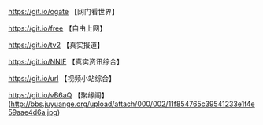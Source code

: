 https://git.io/ogate 【网门看世界】

https://git.io/free  【自由上网】

https://git.io/tv2   【真实报道】

https://git.io/NNIF  【真实资讯综合】

https://git.io/url   【视频小站综合】

https://git.io/vB6aQ 【聚缘阁】
(http://bbs.juyuange.org/upload/attach/000/002/11f854765c39541233e1f4e59aae4d6a.jpg)

